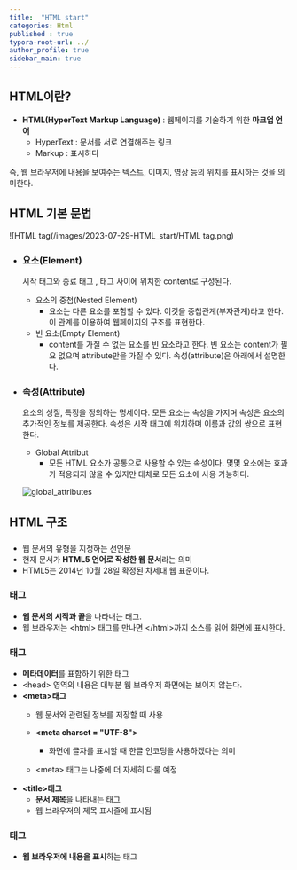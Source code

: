 ```yaml
---
title:  "HTML start"
categories: Html
published : true
typora-root-url: ../
author_profile: true
sidebar_main: true
---
```

## HTML이란?
- **HTML(HyperText Markup Language)** : 웹페이지를 기술하기 위한 **마크업 언어**
  - HyperText : 문서를 서로 연결해주는 링크
  - Markup : 표시하다  

즉, 웹 브라우저에 내용을 보여주는 텍스트, 이미지, 영상 등의 위치를 표시하는 것을 의미한다.

## HTML 기본 문법
![HTML tag(/images/2023-07-29-HTML_start/HTML tag.png)

- ### 요소(Element)

    시작 태그와 종료 태그 , 태그 사이에 위치한 content로 구성된다.
    - 요소의 중첩(Nested Element)
        - 요소는 다른 요소를 포함할 수 있다. 이것을 중첩관계(부자관계)라고 한다. 이 관계를 이용하여 웹페이지의 구조를 표현한다.
    - 빈 요소(Empty Element)
        - content를 가질 수 없는 요소를 빈 요소라고 한다. 빈 요소는 content가 필요 없으며 attribute만을 가질 수 있다. 속성(attribute)은 아래에서 설명한다.


- ### 속성(Attribute)
    요소의 성질, 특징을 정의하는 명세이다. 모든 요소는 속성을 가지며 속성은 요소의 추가적인 정보를 제공한다. 속성은 시작 태그에 위치하며 이름과 값의 쌍으로 표현한다.
    - Global Attribut
        - 모든 HTML 요소가 공통으로 사용할 수 있는 속성이다. 몇몇 요소에는 효과가 적용되지 않을 수 있지만 대체로 모든 요소에 사용 가능하다.
    
    ![global_attributes](/images/2023-07-29-HTML_start/global_attributes.png)

## HTML 구조
### <!DOCTYPE html>
- 웹 문서의 유형을 지정하는 선언문
- 현재 문서가 **HTML5 언어로 작성한 웹 문서**라는 의미
- HTML5는 2014년 10월 28일 확정된 차세대 웹 표준이다. 

### <html> 태그
- **웹 문서의 시작과 끝**을 나타내는 태그.
- 웹 브라우저는 \<html> 태그를 만나면 \</html>까지 소스를 읽어 화면에 표시한다.

### <head> 태그
- **메타데이터**를 표함하기 위한 태그 
- \<head> 영역의 내용은 대부분 웹 브라우저 화면에는 보이지 않는다.
- **\<meta>태그**
    - 웹 문서와 관련된 정보를 저장할 때 사용
    - **\<meta charset = "UTF-8">**
        - 화면에 글자를 표시할 때 한글 인코딩을 사용하겠다는 의미

    - \<meta> 태그는 나중에 더 자세히 다룰 예정
- **\<title>태그**
    - **문서 제목**을 나타내는 태그
    - 웹 브라우저의 제목 표시줄에 표시됨

### <body> 태그
- **웹 브라우저에 내용을 표시**하는 태그

